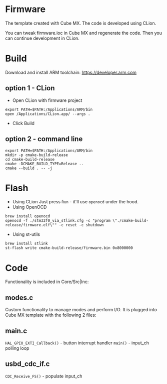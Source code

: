 # Firmware

The template created with Cube MX. The code is developed using CLion.

You can tweak firmware.ioc in Cube MX and regenerate the code. Then you can continue development in CLion.

# Build
Download and install ARM toolchain: https://developer.arm.com

## option 1 - CLion

- Open CLion with firmware project
```
export PATH=$PATH:/Applications/ARM/bin
open /Applications/CLion.app/ --args .
```
- Click Build

## option 2 - command line
```
export PATH=$PATH:/Applications/ARM/bin
mkdir -p cmake-build-release
cd cmake-build-release
cmake -DCMAKE_BUILD_TYPE=Release ..
cmake --build . -- -j
```


# Flash
- Using CLion
Just press `Run` - it'll use `openocd` under the hood.
- Using OpenOCD
```
brew install openocd
openocd -f ./stm32f0_via_stlink.cfg -c "program \"./cmake-build-release/firmware.elf\"" -c reset -c shutdown
```
- Using st-utils
```
brew install stlink
st-flash write cmake-build-release/firmware.bin 0x8000000
```

# Code
Functionality is included in Core/Src|Inc:
## modes.c
Custom functionality to manage modes and perform I/O. It is plugged into Cube MX template with the following 2 files:
## main.c
`HAL_GPIO_EXTI_Callback()` - button interrupt handler
`main()` - input_ch polling loop
## usbd_cdc_if.c
`CDC_Receive_FS()` - populate input_ch
